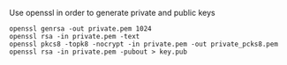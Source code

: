 Use openssl in order to generate private and public keys

```
openssl genrsa -out private.pem 1024
openssl rsa -in private.pem -text
openssl pkcs8 -topk8 -nocrypt -in private.pem -out private_pcks8.pem
openssl rsa -in private.pem -pubout > key.pub
```